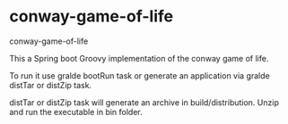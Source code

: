 # conway-game-of-life
conway-game-of-life

This a Spring boot Groovy implementation of the conway game of life.

To run it use gralde bootRun task or generate an application via gralde distTar or distZip task.

distTar or distZip task will generate an archive in build/distribution. Unzip and run the executable in bin folder.
